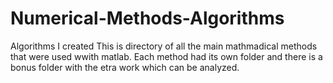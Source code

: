 # Numerical-Methods-Algorithms
Algorithms I created 
This is directory of all the main mathmadical methods that were used wwith matlab.
Each method had its own folder and there is a bonus folder with the etra work which can be analyzed.
